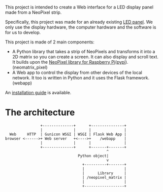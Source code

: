 This project is intended to create a Web interface for a LED display panel made from a NeoPixel strip.

Specifically, this project was made for an already existing [LED panel](https://uboopenfactory.univ-brest.fr/Les-projets/Panneau-de-leds-pour-course-bmx). We only use the display hardware, the computer hardware and the software is for us to develop.

This project is made of 2 main components:
- A Python library that takes a strip of NeoPixels and transforms it into a 2D matrix so you can create a screen. It can also display and scroll text. It builds upon the [NeoPixel library for Raspberry Pi](https://learn.adafruit.com/neopixels-on-raspberry-pi)([pypi](https://pypi.org/project/adafruit-circuitpython-neopixel/)). (neomatrix_pixel)
- A Web app to control the display from other devices of the local network. It too is written in Python and it uses the Flask framework. (webapp)

An [installation guide](guide.md) is available.

# The architecture
```
                +--------------+      +---------------+
                |              |      |               |
  Web     HTTP  | Gunicon WSGI | WSGI | Flask Web App |
browser <------>+ Web server   +<---->+    /webapp    |
                |              |      |               |
                +--------------+      +-------+-------+
                                              ^
                                 Python object|
                                              v
                                   +----------+-------+
                                   |                  |
                                   |      Library     |
                                   | /neopixel_matrix |
                                   |                  |
                                   +------------------+
```

